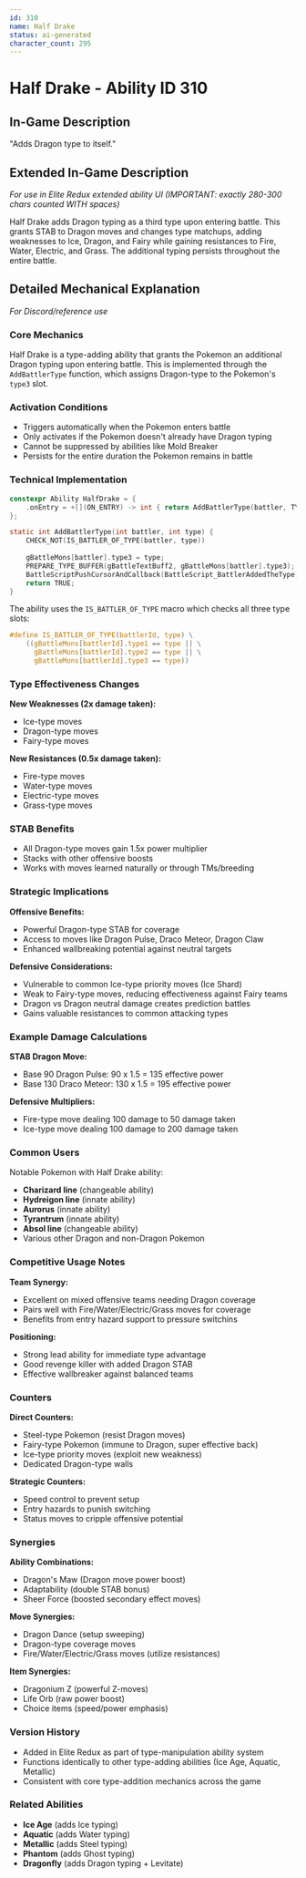 ```yaml
---
id: 310
name: Half Drake
status: ai-generated
character_count: 295
---
```


# Half Drake - Ability ID 310

## In-Game Description
"Adds Dragon type to itself."

## Extended In-Game Description
*For use in Elite Redux extended ability UI (IMPORTANT: exactly 280-300 chars counted WITH spaces)*

Half Drake adds Dragon typing as a third type upon entering battle. This grants STAB to Dragon moves and changes type matchups, adding weaknesses to Ice, Dragon, and Fairy while gaining resistances to Fire, Water, Electric, and Grass. The additional typing persists throughout the entire battle.

## Detailed Mechanical Explanation
*For Discord/reference use*

### Core Mechanics
Half Drake is a type-adding ability that grants the Pokemon an additional Dragon typing upon entering battle. This is implemented through the `AddBattlerType` function, which assigns Dragon-type to the Pokemon's `type3` slot.

### Activation Conditions
- Triggers automatically when the Pokemon enters battle
- Only activates if the Pokemon doesn't already have Dragon typing
- Cannot be suppressed by abilities like Mold Breaker
- Persists for the entire duration the Pokemon remains in battle

### Technical Implementation
```c
constexpr Ability HalfDrake = {
    .onEntry = +[](ON_ENTRY) -> int { return AddBattlerType(battler, TYPE_DRAGON); },
};

static int AddBattlerType(int battler, int type) {
    CHECK_NOT(IS_BATTLER_OF_TYPE(battler, type))
    
    gBattleMons[battler].type3 = type;
    PREPARE_TYPE_BUFFER(gBattleTextBuff2, gBattleMons[battler].type3);
    BattleScriptPushCursorAndCallback(BattleScript_BattlerAddedTheType);
    return TRUE;
}
```

The ability uses the `IS_BATTLER_OF_TYPE` macro which checks all three type slots:
```c
#define IS_BATTLER_OF_TYPE(battlerId, type) \
    ((gBattleMons[battlerId].type1 == type || \
      gBattleMons[battlerId].type2 == type || \
      gBattleMons[battlerId].type3 == type))
```

### Type Effectiveness Changes
**New Weaknesses (2x damage taken):**
- Ice-type moves
- Dragon-type moves  
- Fairy-type moves

**New Resistances (0.5x damage taken):**
- Fire-type moves
- Water-type moves
- Electric-type moves
- Grass-type moves

### STAB Benefits
- All Dragon-type moves gain 1.5x power multiplier
- Stacks with other offensive boosts
- Works with moves learned naturally or through TMs/breeding

### Strategic Implications
**Offensive Benefits:**
- Powerful Dragon-type STAB for coverage
- Access to moves like Dragon Pulse, Draco Meteor, Dragon Claw
- Enhanced wallbreaking potential against neutral targets

**Defensive Considerations:**
- Vulnerable to common Ice-type priority moves (Ice Shard)
- Weak to Fairy-type moves, reducing effectiveness against Fairy teams
- Dragon vs Dragon neutral damage creates prediction battles
- Gains valuable resistances to common attacking types

### Example Damage Calculations
**STAB Dragon Move:**
- Base 90 Dragon Pulse: 90 x 1.5 = 135 effective power
- Base 130 Draco Meteor: 130 x 1.5 = 195 effective power

**Defensive Multipliers:**
- Fire-type move dealing 100 damage to 50 damage taken
- Ice-type move dealing 100 damage to 200 damage taken

### Common Users
Notable Pokemon with Half Drake ability:
- **Charizard line** (changeable ability)
- **Hydreigon line** (innate ability)
- **Aurorus** (innate ability)
- **Tyrantrum** (innate ability) 
- **Absol line** (changeable ability)
- Various other Dragon and non-Dragon Pokemon

### Competitive Usage Notes
**Team Synergy:**
- Excellent on mixed offensive teams needing Dragon coverage
- Pairs well with Fire/Water/Electric/Grass moves for coverage
- Benefits from entry hazard support to pressure switchins

**Positioning:**
- Strong lead ability for immediate type advantage
- Good revenge killer with added Dragon STAB
- Effective wallbreaker against balanced teams

### Counters
**Direct Counters:**
- Steel-type Pokemon (resist Dragon moves)
- Fairy-type Pokemon (immune to Dragon, super effective back)
- Ice-type priority moves (exploit new weakness)
- Dedicated Dragon-type walls

**Strategic Counters:**
- Speed control to prevent setup
- Entry hazards to punish switching
- Status moves to cripple offensive potential

### Synergies
**Ability Combinations:**
- Dragon's Maw (Dragon move power boost)
- Adaptability (double STAB bonus)
- Sheer Force (boosted secondary effect moves)

**Move Synergies:**
- Dragon Dance (setup sweeping)
- Dragon-type coverage moves
- Fire/Water/Electric/Grass moves (utilize resistances)

**Item Synergies:**
- Dragonium Z (powerful Z-moves)
- Life Orb (raw power boost)
- Choice items (speed/power emphasis)

### Version History
- Added in Elite Redux as part of type-manipulation ability system
- Functions identically to other type-adding abilities (Ice Age, Aquatic, Metallic)
- Consistent with core type-addition mechanics across the game

### Related Abilities
- **Ice Age** (adds Ice typing)
- **Aquatic** (adds Water typing) 
- **Metallic** (adds Steel typing)
- **Phantom** (adds Ghost typing)
- **Dragonfly** (adds Dragon typing + Levitate)